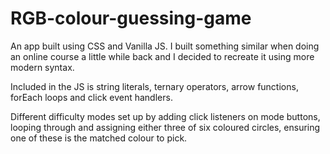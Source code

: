 # RGB-colour-guessing-game

An app built using CSS and Vanilla JS. I built something similar when doing an online course a little while back and I decided to recreate it using more modern syntax.

Included in the JS is string literals, ternary operators, arrow functions, forEach loops and click event handlers.

Different difficulty modes set up by adding click listeners on mode buttons, looping through and assigning either three of six coloured circles, ensuring one of these is the matched colour to pick.

